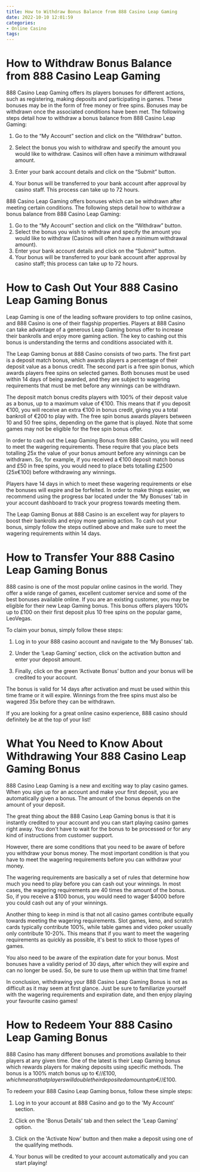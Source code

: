 ```yaml
---
title: How to Withdraw Bonus Balance from 888 Casino Leap Gaming
date: 2022-10-10 12:01:59
categories:
- Online Casino
tags:
---
```



#  How to Withdraw Bonus Balance from 888 Casino Leap Gaming

888 Casino Leap Gaming offers its players bonuses for different actions, such as registering, making deposits and participating in games. These bonuses may be in the form of free money or free spins. Bonuses may be withdrawn once the associated conditions have been met. The following steps detail how to withdraw a bonus balance from 888 Casino Leap Gaming:

1) Go to the “My Account” section and click on the “Withdraw” button.

2) Select the bonus you wish to withdraw and specify the amount you would like to withdraw. Casinos will often have a minimum withdrawal amount.

3) Enter your bank account details and click on the “Submit” button.

4) Your bonus will be transferred to your bank account after approval by casino staff. This process can take up to 72 hours.

888 Casino Leap Gaming offers bonuses which can be withdrawn after meeting certain conditions. The following steps detail how to withdraw a bonus balance from 888 Casino Leap Gaming: 
1) Go to the “My Account” section and click on the “Withdraw” button. 
2) Select the bonus you wish to withdraw and specify the amount you would like to withdraw (Casinos will often have a minimum withdrawal amount). 
3) Enter your bank account details and click on the “Submit” button. 
4) Your bonus will be transferred to your bank account after approval by casino staff; this process can take up to 72 hours.

#  How to Cash Out Your 888 Casino Leap Gaming Bonus

Leap Gaming is one of the leading software providers to top online casinos, and 888 Casino is one of their flagship properties. Players at 888 Casino can take advantage of a generous Leap Gaming bonus offer to increase their bankrolls and enjoy more gaming action. The key to cashing out this bonus is understanding the terms and conditions associated with it.

The Leap Gaming bonus at 888 Casino consists of two parts. The first part is a deposit match bonus, which awards players a percentage of their deposit value as a bonus credit. The second part is a free spin bonus, which awards players free spins on selected games. Both bonuses must be used within 14 days of being awarded, and they are subject to wagering requirements that must be met before any winnings can be withdrawn.

The deposit match bonus credits players with 100% of their deposit value as a bonus, up to a maximum value of €100. This means that if you deposit €100, you will receive an extra €100 in bonus credit, giving you a total bankroll of €200 to play with. The free spin bonus awards players between 10 and 50 free spins, depending on the game that is played. Note that some games may not be eligible for the free spin bonus offer.

In order to cash out the Leap Gaming Bonus from 888 Casino, you will need to meet the wagering requirements. These require that you place bets totalling 25x the value of your bonus amount before any winnings can be withdrawn. So, for example, if you received a €100 deposit match bonus and £50 in free spins, you would need to place bets totalling £2500 (25x€100) before withdrawing any winnings.

Players have 14 days in which to meet these wagering requirements or else the bonuses will expire and be forfeited. In order to make things easier, we recommend using the progress bar located under the ‘My Bonuses’ tab in your account dashboard to track your progress towards meeting them.

The Leap Gaming Bonus at 888 Casino is an excellent way for players to boost their bankrolls and enjoy more gaming action. To cash out your bonus, simply follow the steps outlined above and make sure to meet the wagering requirements within 14 days.

#  How to Transfer Your 888 Casino Leap Gaming Bonus

888 casino is one of the most popular online casinos in the world. They offer a wide range of games, excellent customer service and some of the best bonuses available online. If you are an existing customer, you may be eligible for their new Leap Gaming bonus. This bonus offers players 100% up to £100 on their first deposit plus 10 free spins on the popular game, LeoVegas.

To claim your bonus, simply follow these steps:

1. Log in to your 888 casino account and navigate to the ‘My Bonuses’ tab.

2. Under the ‘Leap Gaming’ section, click on the activation button and enter your deposit amount.

3. Finally, click on the green ‘Activate Bonus’ button and your bonus will be credited to your account.

The bonus is valid for 14 days after activation and must be used within this time frame or it will expire. Winnings from the free spins must also be wagered 35x before they can be withdrawn.

If you are looking for a great online casino experience, 888 casino should definitely be at the top of your list!

#  What You Need to Know About Withdrawing Your 888 Casino Leap Gaming Bonus

888 Casino Leap Gaming is a new and exciting way to play casino games. When you sign up for an account and make your first deposit, you are automatically given a bonus. The amount of the bonus depends on the amount of your deposit.

The great thing about the 888 Casino Leap Gaming bonus is that it is instantly credited to your account and you can start playing casino games right away. You don't have to wait for the bonus to be processed or for any kind of instructions from customer support.

However, there are some conditions that you need to be aware of before you withdraw your bonus money. The most important condition is that you have to meet the wagering requirements before you can withdraw your money.

The wagering requirements are basically a set of rules that determine how much you need to play before you can cash out your winnings. In most cases, the wagering requirements are 40 times the amount of the bonus. So, if you receive a $100 bonus, you would need to wager $4000 before you could cash out any of your winnings.

Another thing to keep in mind is that not all casino games contribute equally towards meeting the wagering requirements. Slot games, keno, and scratch cards typically contribute 100%, while table games and video poker usually only contribute 10-20%. This means that if you want to meet the wagering requirements as quickly as possible, it's best to stick to those types of games.

You also need to be aware of the expiration date for your bonus. Most bonuses have a validity period of 30 days, after which they will expire and can no longer be used. So, be sure to use them up within that time frame!

In conclusion, withdrawing your 888 Casino Leap Gaming Bonus is not as difficult as it may seem at first glance. Just be sure to familiarize yourself with the wagering requirements and expiration date, and then enjoy playing your favourite casino games!

#  How to Redeem Your 888 Casino Leap Gaming Bonus

888 Casino has many different bonuses and promotions available to their players at any given time. One of the latest is their Leap Gaming bonus which rewards players for making deposits using specific methods. The bonus is a 100% match bonus up to €/$/£100, which means that players will double their deposited amount up to €/$/£100.

To redeem your 888 Casino Leap Gaming bonus, follow these simple steps:

1. Log in to your account at 888 Casino and go to the 'My Account' section.

2. Click on the 'Bonus Details' tab and then select the 'Leap Gaming' option.

3. Click on the 'Activate Now' button and then make a deposit using one of the qualifying methods.

4. Your bonus will be credited to your account automatically and you can start playing!